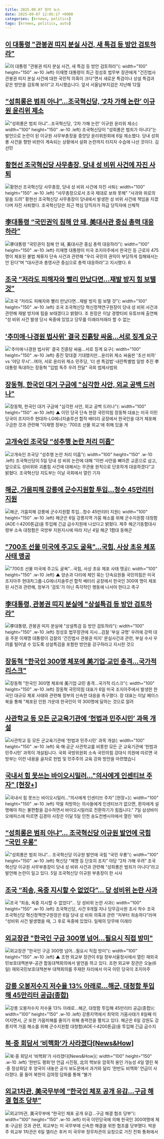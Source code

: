 ```yaml
---
title: 2025.09.07 정치 뉴스
date: 2025-09-07 12:05:17 +0900
categories: [krnews, politics]
tags: [krnews, politics, auto]
---
```

## [이 대통령 "관봉권 띠지 분실 사건, 새 특검 등 방안 검토하라"](https://n.news.naver.com/mnews/article/055/0001290250)

![이 대통령 "관봉권 띠지 분실 사건, 새 특검 등 방안 검토하라"](https://mimgnews.pstatic.net/image/origin/055/2025/09/07/1290250.jpg?type=nf220_150){: width="100" height="150" .w-10 .left}
이재명 대통령이 최근 정성호 법무부 장관에게 "건진법사 관봉권 띠지 분실 사건에 대한 국민적 의혹이 크다"면서 새로운 특검이나 상설 특검과 같은 방안을 검토해 보라"고 지시했습니다. 앞서 서울남부지검은 지난해 12월

## [“성희롱은 범죄 아냐”…조국혁신당, ‘2차 가해 논란’ 이규원 윤리위 제소](https://n.news.naver.com/mnews/article/009/0005554199)

![“성희롱은 범죄 아냐”…조국혁신당, ‘2차 가해 논란’ 이규원 윤리위 제소](https://mimgnews.pstatic.net/image/origin/009/2025/09/06/5554199.jpg?type=nf220_150){: width="100" height="150" .w-10 .left}
조국혁신당이 “성희롱은 범죄가 아니다”는 발언으로 논란이 된 이규원 사무부총장을 중앙당 윤리위원회에 6일 제소했다. 당내 성희롱 사건을 향한 비판이 계속되는 상황에서 설화 논란까지 터지자 수습에 나선 것이다. 김선민

## [황현선 조국혁신당 사무총장, 당내 성 비위 사건에 자진 사퇴](https://n.news.naver.com/mnews/article/366/0001106066)

![황현선 조국혁신당 사무총장, 당내 성 비위 사건에 자진 사퇴](https://mimgnews.pstatic.net/image/origin/366/2025/09/07/1106066.jpg?type=nf220_150){: width="100" height="150" .w-10 .left}
“사무총장으로서 조국 제대로 보좌 못해” “사과와 위로의 말씀 드려” 황현선 조국혁신당 사무총장이 당내에서 발생한 성 비위 사건에 책임을 지겠다며 자진 사퇴했다. 조국혁신당은 최근 핵심 당직자가 하급 당직자에 신체적

## [李대통령 “국민권익 침해 안 돼, 美대사관 중심 총력 대응하라”](https://n.news.naver.com/mnews/article/020/0003659260)

![李대통령 “국민권익 침해 안 돼, 美대사관 중심 총력 대응하라”](https://mimgnews.pstatic.net/image/origin/020/2025/09/06/3659260.jpg?type=nf220_150){: width="100" height="150" .w-10 .left}
이재명 대통령이 미국 조지아주에서 한국인 등 근로자 475명이 체포된 불법 체류자 단속 사건과 관련해 “우리 국민의 권익이 부당하게 침해돼서는 안 된다”며 “대사관과 총영사관 중심으로 총력 대응하라”고 지시했다. 6

## [조국 “저라도 피해자와 빨리 만났다면…재발 방지 힘 보탤 것”](https://n.news.naver.com/mnews/article/011/0004529908)

![조국 “저라도 피해자와 빨리 만났다면…재발 방지 힘 보탤 것”](https://mimgnews.pstatic.net/image/origin/011/2025/09/06/4529908.jpg?type=nf220_150){: width="100" height="150" .w-10 .left}
조국 조국혁신당 혁신정책연구원장이 당내 성 비위 사건과 관련해 재발 방지에 힘을 보태겠다고 밝혔다. 조 원장은 이날 경향티비 유튜브에 출연해 “성 비위 사건 발생 당시 옥중에 있었고 당무를 이래라저래라 할 수 없는

## ['추미애·나경원 법사위' 결국 진흙탕 싸움…서로 징계 요구](https://n.news.naver.com/mnews/article/079/0004063337)

!['추미애·나경원 법사위' 결국 진흙탕 싸움…서로 징계 요구](https://mimgnews.pstatic.net/image/origin/079/2025/09/07/4063337.jpg?type=nf220_150){: width="100" height="150" .w-10 .left}
중진 맞대결 기대했지만…윤리위 제소 싸움판 '초선 비하' vs '야당 무시'…여야, 서로 윤리위 제소 민주당, '더 센 특검법'·내란특별법 일방 추진 李대통령 독대하는 장동혁 "입법 독주 우려 전달" 국회 법제사법위

## [장동혁, 한국인 대거 구금에 "심각한 사안, 외교 공백 드러나"](https://n.news.naver.com/mnews/article/055/0001290203)

![장동혁, 한국인 대거 구금에 "심각한 사안, 외교 공백 드러나"](https://mimgnews.pstatic.net/image/origin/055/2025/09/06/1290203.jpg?type=nf220_150){: width="100" height="150" .w-10 .left}
▲ 이민 당국 단속 현장 국민의힘 장동혁 대표는 미국 이민 당국이 조지아주 현대차-LG에너지솔루션 합작 배터리 공장에서 한국인을 대거 체포해 구금한 것과 관련해 "이재명 정부는 '700조 선물 외교'에 취해 있을 게

## [고개숙인 조국당 “성추행 논란 처리 미흡”](https://n.news.naver.com/mnews/article/020/0003659184)

![고개숙인 조국당 “성추행 논란 처리 미흡”](https://mimgnews.pstatic.net/image/origin/020/2025/09/06/3659184.jpg?type=nf220_150){: width="100" height="150" .w-10 .left}
조국혁신당이 5일 당내 성 비위 논란에 대해 “이번 사안을 뼈아픈 교훈으로 삼고, 앞으로도 성비위와 괴롭힘 사건에 대해서는 무관용 원칙으로 단호하게 대응하겠다”고 밝혔다. 조국혁신당 지도부는 이날 국회에서 열린 기자

## [해군, 가뭄피해 강릉에 군수지원함 투입…청수 45만리터 지원](https://n.news.naver.com/mnews/article/003/0013464951)

![해군, 가뭄피해 강릉에 군수지원함 투입…청수 45만리터 지원](https://mimgnews.pstatic.net/image/origin/003/2025/09/06/13464951.jpg?type=nf220_150){: width="100" height="150" .w-10 .left}
해군은 6일 강릉지역 가뭄 해소를 위해 군수지원함 대청함(AOE-Ⅰ·4200톤급)을 투입해 긴급 급수지원에 나섰다고 밝혔다. 제주 해군기동함대사령부 소속 대청함은 국방부 지원지시에 따라 지난 4일 해군 1함대 동해군

## ["700조 선물 미국에 주고도 굴욕"…국힘, 사상 초유 체포 사태 맹공](https://n.news.naver.com/mnews/article/055/0001290289)

!["700조 선물 미국에 주고도 굴욕"…국힘, 사상 초유 체포 사태 맹공](https://mimgnews.pstatic.net/image/origin/055/2025/09/07/1290289.jpg?type=nf220_150){: width="100" height="150" .w-10 .left}
▲ 양손과 다리에 체인 묶는 단속요원들 국민의힘은 미국 조지아주 현대차그룹-LG에너지솔루션 합작 배터리 공장에서 한국인 300여 명이 체포된 사건과 관련해, 정부가 '검토'가 아닌 즉각적인 행동에 나서야 한다고 촉구

## [李대통령, 관봉권 띠지 분실에 "상설특검 등 방안 검토하라"](https://n.news.naver.com/mnews/article/001/0015609473)

![李대통령, 관봉권 띠지 분실에 "상설특검 등 방안 검토하라"](https://mimgnews.pstatic.net/image/origin/001/2025/09/06/15609473.jpg?type=nf220_150){: width="100" height="150" .w-10 .left}
정성호 법무장관에 지시…검찰 '부실 규명' 우려에 강력 대응 주문 이재명 대통령이 검찰의 '건진법사 관봉권 띠지' 분실사건과 관련, 부실 수사 우려를 털어낼 수 있도록 상설특검을 포함한 방안을 강구하라고 지시한 것으

## [장동혁 "한국인 300명 체포에 美기업·교민 충격…국가적 리스크"](https://n.news.naver.com/mnews/article/421/0008470279)

![장동혁 "한국인 300명 체포에 美기업·교민 충격…국가적 리스크"](https://mimgnews.pstatic.net/image/origin/421/2025/09/06/8470279.jpg?type=nf220_150){: width="100" height="150" .w-10 .left}
장동혁 국민의힘 대표가 6일 미국 조지아주에서 발생한 한국인 대규모 체포 사태와 관련해 정부의 신속한 대응을 촉구했다. 장 대표는 이날 페이스북을 통해 "체포된 인원 가운데 한국인이 약 300명에 달하는 것으로 알려

## [사관학교 등 모든 군교육기관에 ‘헌법과 민주시민’ 과목 개설](https://n.news.naver.com/mnews/article/056/0012024132)

![사관학교 등 모든 군교육기관에 ‘헌법과 민주시민’ 과목 개설](https://mimgnews.pstatic.net/image/origin/056/2025/09/07/12024132.jpg?type=nf220_150){: width="100" height="150" .w-10 .left}
육·해·공군 사관학교를 비롯한 모든 군 교육기관에 ‘헌법과 민주시민’ 과목이 개설됩니다. 국회 국방위원회 소속 국민의힘 강대식 의원에 따르면 국방부는 이런 내용을 골자로 헌법 및 민주주의 교육 강화 방안을 마련했습니

## [국내서 힘 못쓰는 바이오시밀러…"의사에게 인센티브 주자" [현장+]](https://n.news.naver.com/mnews/article/293/0000072103)

![국내서 힘 못쓰는 바이오시밀러…"의사에게 인센티브 주자" [현장+]](https://mimgnews.pstatic.net/image/origin/293/2025/09/07/72103.jpg?type=nf220_150){: width="100" height="150" .w-10 .left}
약을 처방하는 의사들에게 인센티브가 없으면, 환자에게 설명해야 하는 불편함을 감수하면서 바이오시밀러로 전환하기가 힘듭니다." 7일 삼성바이오에피스에 따르면 김경아 사장은 이달 5일 인천 송도컨벤시아에서 열린 '바이

## [“성희롱은 범죄 아냐”… 조국혁신당 이규원 발언에 국힘 “국민 우롱”](https://n.news.naver.com/mnews/article/022/0004066111)

![“성희롱은 범죄 아냐”… 조국혁신당 이규원 발언에 국힘 “국민 우롱”](https://mimgnews.pstatic.net/image/origin/022/2025/09/06/4066111.jpg?type=nf220_150){: width="100" height="150" .w-10 .left}
혁신당 “제명 등 단호히 조치” 야당 “2차 가해 우려” 조국혁신당 이규원 사무부총장이 당내 성 비위 사건과 관련해 “성희롱은 범죄가 아니다”라고 발언해 논란이 일고 있다. 5일 조국혁신당 이규원 부총장이 한 시사

## [조국 “죄송, 옥중 지시할 수 없었다”... 당 성비위 논란 사과](https://n.news.naver.com/mnews/article/023/0003927643)

![조국 “죄송, 옥중 지시할 수 없었다”... 당 성비위 논란 사과](https://mimgnews.pstatic.net/image/origin/023/2025/09/06/3927643.jpg?type=nf220_150){: width="100" height="150" .w-10 .left}
조국혁신당, 사건 9개월 지나 당무감사원 조사 착수 조국 조국혁신당 혁신정책연구원장은 6일 당내 성 비위 의혹과 관련 “저부터 죄송하다”라며 “성비위 사건 발생했을 때, 그 후로 옥중에 있었다. 일체의 당무에 이래라

## [외교장관 "한국인 구금 300명 넘어…필요시 직접 방미"](https://n.news.naver.com/mnews/article/055/0001290201)

![외교장관 "한국인 구금 300명 넘어…필요시 직접 방미"](https://mimgnews.pstatic.net/image/origin/055/2025/09/06/1290201.jpg?type=nf220_150){: width="100" height="150" .w-10 .left}
▲ 조현 외교부 장관이 6일 정부서울청사에서 열린 재외국민보호대책본부-공관 합동대책회의에서 발언을 하고 있다. 조현 외교부 장관은 오늘(6일) 재외국민보호대책본부 대책회의를 주재한 자리에서 미국 이민 당국이 조지아주

## [강릉 오봉저수지 저수율 13% 아래로…해군, 대청함 투입해 45만리터 공급(종합)](https://n.news.naver.com/mnews/article/003/0013465082)

![강릉 오봉저수지 저수율 13% 아래로…해군, 대청함 투입해 45만리터 공급(종합)](https://mimgnews.pstatic.net/image/origin/003/2025/09/06/13465082.jpg?type=nf220_150){: width="100" height="150" .w-10 .left}
강릉지역에서 최악의 가뭄사태가 8일째 이어지면서, 군 또한 가뭄피해를 줄이기 위해 총력전을 펼치고 있다. 해군은 6일 강원도 강릉지역 가뭄 해소를 위해 군수지원함 대청함(AOE-Ⅰ·4200톤급)을 투입해 긴급 급수지

## [북·중 회담서 ‘비핵화’가 사라졌다[News&How]](https://n.news.naver.com/mnews/article/023/0003927591)

![북·중 회담서 ‘비핵화’가 사라졌다[News&How]](https://mimgnews.pstatic.net/image/origin/023/2025/09/06/3927591.jpg?type=nf220_150){: width="100" height="150" .w-10 .left}
‘한반도 평화’만 언급 시진핑, 北의 핵보유 암묵적 용인 가능성 4일 열린 북·중 정상회담 후 양국이 내놓은 공식 보도문에서 과거와 달리 ‘한반도 비핵화’ 언급이 사라졌다. 올 들어 북한이 김여정 담화를 통해 “불가

## [외교1차관, 美국무부에 “한국인 체포 공개 유감…구금 해결 협조 당부”](https://n.news.naver.com/mnews/article/011/0004529952)

![외교1차관, 美국무부에 “한국인 체포 공개 유감…구금 해결 협조 당부”](https://mimgnews.pstatic.net/image/origin/011/2025/09/06/4529952.jpg?type=nf220_150){: width="100" height="150" .w-10 .left}
미국 이민당국에 의해 한국인 300여명에 체포·구금된 것과 관련, 외교부는 미 국무부에 신속한 해결을 위한 협조를 당부했다. 박윤주 외교부 1차관은 6일 앨리슨 후커 미 국무부 정무차관의 요청으로 가진 전화 통화에서

